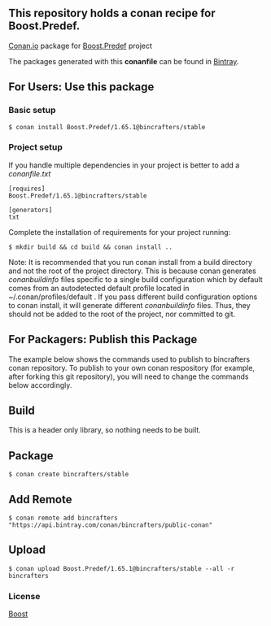 ## This repository holds a conan recipe for Boost.Predef.

[Conan.io](https://conan.io) package for [Boost.Predef](https://github.com/Boostorg/Predef) project

The packages generated with this **conanfile** can be found in [Bintray](https://bintray.com/bincrafters/public-conan/Boost.Predef%3Abincrafters).

## For Users: Use this package

### Basic setup

    $ conan install Boost.Predef/1.65.1@bincrafters/stable

### Project setup

If you handle multiple dependencies in your project is better to add a *conanfile.txt*

    [requires]
    Boost.Predef/1.65.1@bincrafters/stable

    [generators]
    txt

Complete the installation of requirements for your project running:

    $ mkdir build && cd build && conan install ..
	
Note: It is recommended that you run conan install from a build directory and not the root of the project directory.  This is because conan generates *conanbuildinfo* files specific to a single build configuration which by default comes from an autodetected default profile located in ~/.conan/profiles/default .  If you pass different build configuration options to conan install, it will generate different *conanbuildinfo* files.  Thus, they should not be added to the root of the project, nor committed to git. 

## For Packagers: Publish this Package

The example below shows the commands used to publish to bincrafters conan repository. To publish to your own conan respository (for example, after forking this git repository), you will need to change the commands below accordingly. 

## Build  

This is a header only library, so nothing needs to be built.

## Package 

    $ conan create bincrafters/stable
	
## Add Remote

	$ conan remote add bincrafters "https://api.bintray.com/conan/bincrafters/public-conan"

## Upload

    $ conan upload Boost.Predef/1.65.1@bincrafters/stable --all -r bincrafters

### License
[Boost](www.boost.org/LICENSE_1_0.txt)

